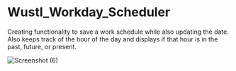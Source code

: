 # Wustl_Workday_Scheduler
Creating functionality to save a work schedule while also updating the date. Also keeps track of the hour of the day and displays if that hour is in the past, future, or present.


![Screenshot (6)](https://user-images.githubusercontent.com/71790703/121288736-6ab1d680-c8a9-11eb-8c76-f854cb353dec.png)
